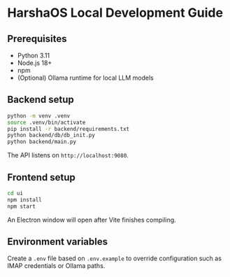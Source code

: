 # HarshaOS Local Development Guide

## Prerequisites
- Python 3.11
- Node.js 18+
- npm
- (Optional) Ollama runtime for local LLM models

## Backend setup
```bash
python -m venv .venv
source .venv/bin/activate
pip install -r backend/requirements.txt
python backend/db/db_init.py
python backend/main.py
```

The API listens on `http://localhost:9080`.

## Frontend setup
```bash
cd ui
npm install
npm start
```

An Electron window will open after Vite finishes compiling.

## Environment variables
Create a `.env` file based on `.env.example` to override configuration such as IMAP credentials or Ollama paths.
